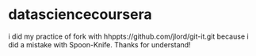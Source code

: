 datasciencecoursera
===================
i did my practice of fork with hhppts://github.com/jlord/git-it.git because i did a mistake with Spoon-Knife. Thanks for understand!
